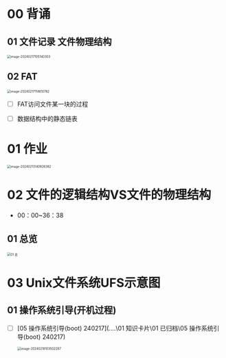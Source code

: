 # 00 背诵



## 01 文件记录 文件物理结构

<img src="https://cvp.oss-cn-shanghai.aliyuncs.com/picgo/202402171051525.png" alt="image-20240217105140303" style="zoom:50%;" />

## 02 FAT 

<img src="https://cvp.oss-cn-shanghai.aliyuncs.com/picgo/202402171146951.png" alt="image-20240217114610782" style="zoom:50%;" />

- [ ] FAT访问文件某一块的过程
- [ ] 数据结构中的静态链表



# 01 作业

<img src="https://cvp.oss-cn-shanghai.aliyuncs.com/picgo/202402131409451.png" alt="image-20240213140926382" style="zoom:50%;" />



# 02 文件的逻辑结构VS文件的物理结构

* 00：00~36：38

## 01 总览



<img src="https://cvp.oss-cn-shanghai.aliyuncs.com/picgo/202402170931779.png" alt="01 总" style="zoom:50%;" />



# 03 Unix文件系统UFS示意图



## 01 操作系统引导(开机过程)

- [ ] [05 操作系统引导(boot) 240217](..\..\01 知识卡片\01 已归档\05 操作系统引导(boot) 240217) 

  <img src="https://cvp.oss-cn-shanghai.aliyuncs.com/picgo/202402181035396.png" alt="image-20240218103502287" style="zoom:50%;" />
